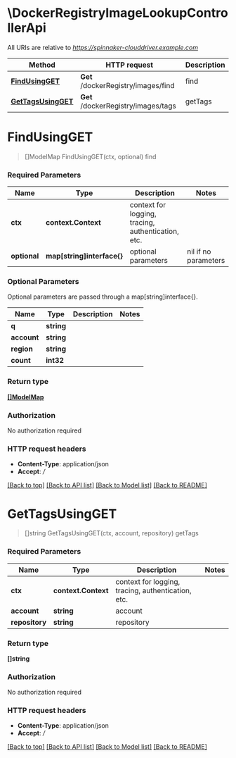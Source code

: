# \DockerRegistryImageLookupControllerApi

All URIs are relative to *https://spinnaker-clouddriver.example.com*

Method | HTTP request | Description
------------- | ------------- | -------------
[**FindUsingGET**](DockerRegistryImageLookupControllerApi.md#FindUsingGET) | **Get** /dockerRegistry/images/find | find
[**GetTagsUsingGET**](DockerRegistryImageLookupControllerApi.md#GetTagsUsingGET) | **Get** /dockerRegistry/images/tags | getTags


# **FindUsingGET**
> []ModelMap FindUsingGET(ctx, optional)
find

### Required Parameters

Name | Type | Description  | Notes
------------- | ------------- | ------------- | -------------
 **ctx** | **context.Context** | context for logging, tracing, authentication, etc.
 **optional** | **map[string]interface{}** | optional parameters | nil if no parameters

### Optional Parameters
Optional parameters are passed through a map[string]interface{}.

Name | Type | Description  | Notes
------------- | ------------- | ------------- | -------------
 **q** | **string**|  | 
 **account** | **string**|  | 
 **region** | **string**|  | 
 **count** | **int32**|  | 

### Return type

[**[]ModelMap**](Map.md)

### Authorization

No authorization required

### HTTP request headers

 - **Content-Type**: application/json
 - **Accept**: */*

[[Back to top]](#) [[Back to API list]](../README.md#documentation-for-api-endpoints) [[Back to Model list]](../README.md#documentation-for-models) [[Back to README]](../README.md)

# **GetTagsUsingGET**
> []string GetTagsUsingGET(ctx, account, repository)
getTags

### Required Parameters

Name | Type | Description  | Notes
------------- | ------------- | ------------- | -------------
 **ctx** | **context.Context** | context for logging, tracing, authentication, etc.
  **account** | **string**| account | 
  **repository** | **string**| repository | 

### Return type

**[]string**

### Authorization

No authorization required

### HTTP request headers

 - **Content-Type**: application/json
 - **Accept**: */*

[[Back to top]](#) [[Back to API list]](../README.md#documentation-for-api-endpoints) [[Back to Model list]](../README.md#documentation-for-models) [[Back to README]](../README.md)

